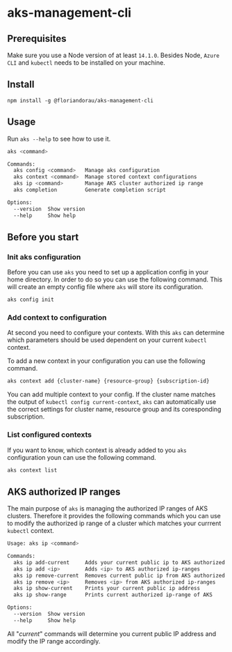 # aks-management-cli

## Prerequisites

Make sure you use a Node version of at least `14.1.0`. Besides Node, `Azure CLI` and `kubectl` needs to be installed on your machine.

## Install

`npm install -g @floriandorau/aks-management-cli`

## Usage

Run `aks --help` to see how to use it.

```bash
aks <command>

Commands:
  aks config <command>   Manage aks configuration
  aks context <command>  Manage stored context configurations
  aks ip <command>       Manage AKS cluster authorized ip range
  aks completion         Generate completion script

Options:
  --version  Show version
  --help     Show help
```

## Before you start

### Init aks configuration

Before you can use `aks` you need to set up a application config in your home directory. In order to do so you can use the following command. This will create an empty config file where `aks` will store its configuration.

```bash
aks config init
```

### Add context to configuration

At second you need to configure your contexts. With this `aks` can determine which parameters should be used dependent on your current `kubectl` context.

To add a new context in your configuration you can use the following command.

```bash
aks context add {cluster-name} {resource-group} {subscription-id}
```

You can add multiple context to your config. If the cluster name matches the output of `kubectl config current-context`, `aks` can automatically use the correct settings for cluster name, resource group and its coresponding subscription.

### List configured contexts

If you want to know, which context is already added to you `aks` configuration youn can use the following command.

```bash
aks context list
```

## AKS authorized IP ranges

The main purpose of `aks` is managing the authorized IP ranges of AKS clusters. Therefore it provides the following commands which you can use to modify the authorized ip range of a cluster which matches your currrent `kubectl` context.

```bash
Usage: aks ip <command>

Commands:
  aks ip add-current     Adds your current public ip to AKS authorized ip-ranges
  aks ip add <ip>        Adds <ip> to AKS authorized ip-ranges
  aks ip remove-current  Removes current public ip from AKS authorized ip-ranges if exists
  aks ip remove <ip>     Removes <ip> from AKS authorized ip-ranges
  aks ip show-current    Prints your current public ip address
  aks ip show-range      Prints current authorized ip-range of AKS

Options:
  --version  Show version
  --help     Show help
```

All "_current_" commands will determine you current public IP address and modify the IP range accordingly.
